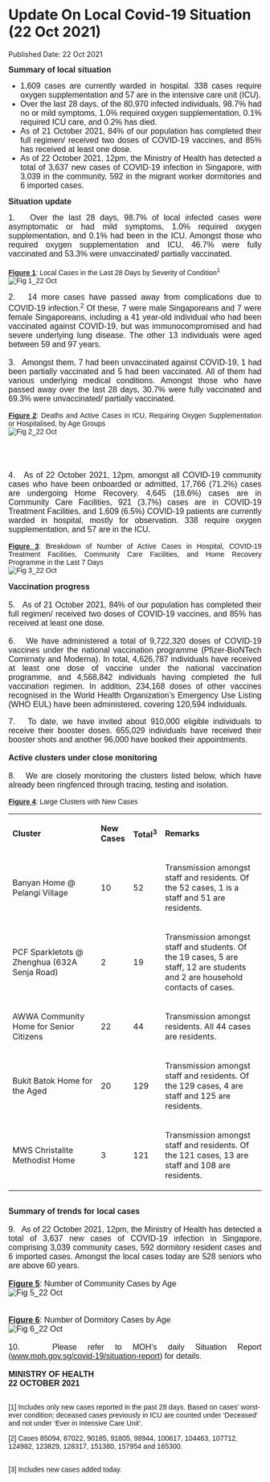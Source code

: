 <html>
    <meta http-equiv="Content-Type" content="text/html; charset=utf-8"/>
    <meta charset="utf-8"/>
    <title> Update On Local Covid-19 Situation (22 Oct 2021)</title>
    <body><h1> Update On Local Covid-19 Situation (22 Oct 2021)</h1>
    <p>Published Date: 22 Oct 2021</p> <p style="text-align: justify;"><span id="docs-internal-guid-fad4ac74-7fff-0982-f13e-10ee539aee4c"></span><span style="font-family: Arial;"><strong><span style="font-size: 16px;">Summary of local situation</span></strong></span></p><ul><li style="text-align: justify;"><span style="font-family: Arial; font-size: 16px;">1,609 cases are currently warded in hospital. 338 cases require oxygen supplementation and 57 are in the intensive care unit (ICU).</span></li><li style="text-align: justify;"><span style="font-family: Arial; font-size: 16px;">Over the last 28 days, of the 80,970 infected individuals, 98.7% had no or mild symptoms, 1.0% required oxygen supplementation, 0.1% required ICU care, and 0.2% has died.</span></li><li style="text-align: justify;"><span style="font-family: Arial; font-size: 16px;">As of 21 October 2021, 84% of our population has completed their full regimen/ received two doses of COVID-19 vaccines, and 85% has received at least one dose.</span></li><li style="text-align: justify;"><span style="font-family: Arial; font-size: 16px;"></span><span style="font-family: Arial; font-size: 16px;">As of 22 October 2021, 12pm, the Ministry of Health has detected a total of 3,637 new cases of COVID-19 infection in Singapore, with 3,039 in the community, 592 in the migrant worker dormitories and 6 imported cases.</span></li></ul><p style="text-align: justify;"><span style="font-family: Arial; font-size: 16px;"></span><span style="font-family: Arial; font-size: 16px;"><strong>Situation update</strong></span></p><p style="text-align: justify;"><span style="font-family: Arial;"><span style="font-size: 16px;">1. &nbsp; Over the last 28 days, 98.7% of local infected cases were asymptomatic or had mild symptoms, 1.0% required oxygen supplementation, and 0.1% had been in the ICU. Amongst those who required oxygen supplementation and ICU, 46.7% were fully vaccinated and 53.3% were unvaccinated/ partially vaccinated.&nbsp;</span><br><br><b><u>Figure 1</u></b>: Local Cases in the Last 28 Days by Severity of Condition<sup>1</sup>&nbsp;&nbsp;<br><a href="/images/librariesprovider5/covid-19-chart-(pr)/fig-1_22-oct.png?sfvrsn=a9b93f70_2"><img src="/images/librariesprovider5/covid-19-chart-(pr)/fig-1_22-oct.png?sfvrsn=a9b93f70_2" data-displaymode="Original" alt="Fig 1_22 Oct" title="Fig 1_22 Oct" data-openoriginalimageonclick="true" style="float: left;"></a><br><br><span style="font-size: 16px;">2. &nbsp; 14 more cases have passed away from complications due to COVID-19 infection.<sup>2</sup> Of these, 7 were male Singaporeans and 7 were female Singaporeans, including a 41 year-old individual who had been vaccinated against COVID-19, but was immunocompromised and had severe underlying lung disease. The other 13 individuals were aged between 59 and 97 years. <br><br>3. &nbsp; Amongst them, 7 had been unvaccinated against COVID-19, 1 had been partially vaccinated and 5 had been vaccinated. All of them had various underlying medical conditions.&nbsp;Amongst those who have passed away over the last 28 days, 30.7% were fully vaccinated and 69.3% were unvaccinated/ partially vaccinated.</span><br><br><u><b>Figure 2</b></u>: Deaths and Active Cases in ICU, Requiring Oxygen Supplementation or Hospitalised, by Age Groups<br><a href="/images/librariesprovider5/covid-19-chart-(pr)/fig-2_22-oct.png?sfvrsn=c86a05e_2"><img src="/images/librariesprovider5/covid-19-chart-(pr)/fig-2_22-oct.png?sfvrsn=c86a05e_2" data-displaymode="Original" alt="Fig 2_22 Oct" title="Fig 2_22 Oct" data-openoriginalimageonclick="true" style="float: left;"></a><br><br><span style="font-size: 16px;"><br><br><br>4. &nbsp; As of 22 October 2021, 12pm, amongst all COVID-19 community cases who have been onboarded or admitted, 17,766 (71.2%) cases are undergoing Home Recovery. 4,645 (18.6%) cases are in Community Care Facilities, 921 (3.7%) cases are in COVID-19 Treatment Facilities, and 1,609 (6.5%) COVID-19 patients are currently warded in hospital, mostly for observation. 338 require oxygen supplementation, and 57 are in the ICU.&nbsp;<br></span><br><b><u>Figure 3</u></b>: Breakdown of Number of Active Cases in Hospital, COVID-19 Treatment Facilities, Community Care Facilities, and Home Recovery Programme in the Last 7 Days<br><a href="/images/librariesprovider5/covid-19-chart-(pr)/fig-3_22-oct.png?sfvrsn=d7534afd_2"><img src="/images/librariesprovider5/covid-19-chart-(pr)/fig-3_22-oct.png?sfvrsn=d7534afd_2" data-displaymode="Original" alt="Fig 3_22 Oct" title="Fig 3_22 Oct" data-openoriginalimageonclick="true" style="float: left;"></a><br><br><span style="font-size: 16px;"><strong>Vaccination progress</strong><br><br>5. &nbsp; As of 21 October 2021, 84% of our population has completed their full regimen/ received two doses of COVID-19 vaccines, and 85% has received at least one dose.&nbsp;<br><br>6. &nbsp; We have administered a total of 9,722,320 doses of COVID-19 vaccines under the national vaccination programme (Pfizer-BioNTech Comirnaty and Moderna). In total, 4,626,787 individuals have received at least one dose of vaccine under the national vaccination programme, and 4,568,842 individuals having completed the full vaccination regimen. In addition, 234,168 doses of other vaccines recognised in the World Health Organization’s Emergency Use Listing (WHO EUL) have been administered, covering 120,594 individuals.</span><br><br><span style="font-size: 16px;">7. &nbsp; To date, we have invited about 910,000 eligible individuals to receive their booster doses. 655,029 individuals have received their booster shots and another 96,000 have booked their appointments.&nbsp;<br><br><strong>Active clusters under close monitoring</strong><br><br>8. &nbsp; We are closely monitoring the clusters listed below, which have already been ringfenced through tracing, testing and isolation.</span><br><br><strong><u>Figure 4</u></strong>: Large Clusters with New Cases<br></span></p><div dir="ltr" align="left"><strong></strong><table><colgroup><col width="225"><col width="60"><col width="63"><col width="257"></colgroup><tbody><tr><td style="text-align: left;"><p dir="ltr"><strong>Cluster</strong></p></td><td style="text-align: left;"><p dir="ltr"><strong>New Cases</strong></p></td><td style="text-align: left;"><p dir="ltr"><strong>Total<sup>3</sup></strong></p></td><td style="text-align: left;"><p dir="ltr" style="text-align: left;"><strong>Remarks</strong></p></td></tr><tr><td style="text-align: left;"><p dir="ltr">Banyan Home @ Pelangi Village</p></td><td style="text-align: left;"><p dir="ltr">10</p></td><td style="text-align: left;"><p dir="ltr">52</p></td><td style="text-align: left;"><p dir="ltr">Transmission amongst staff and residents. Of the 52 cases, 1 is a staff and 51 are residents.</p></td></tr><tr><td style="text-align: left;"><p dir="ltr">PCF Sparkletots @ Zhenghua (632A Senja Road)</p></td><td style="text-align: left;"><p dir="ltr">2</p></td><td style="text-align: left;"><p dir="ltr">19</p></td><td style="text-align: left;"><p dir="ltr">Transmission amongst staff and students. Of the 19 cases, 5 are staff, 12 are students and 2 are household contacts of cases.</p></td></tr><tr><td style="text-align: left;"><p dir="ltr">AWWA Community Home for Senior Citizens</p></td><td style="text-align: left;"><p dir="ltr">22</p></td><td style="text-align: left;"><p dir="ltr">44</p></td><td style="text-align: left;"><p dir="ltr">Transmission amongst residents. All 44 cases are residents.</p></td></tr><tr><td style="text-align: left;"><p dir="ltr">Bukit Batok Home for the Aged</p></td><td style="text-align: left;"><p dir="ltr">20</p></td><td style="text-align: left;"><p dir="ltr">129</p></td><td style="text-align: left;"><p dir="ltr">Transmission amongst staff and residents. Of the 129 cases, 4 are staff and 125 are residents.</p></td></tr><tr><td style="text-align: left;"><p dir="ltr">MWS Christalite Methodist Home</p></td><td style="text-align: left;"><p dir="ltr">3</p></td><td style="text-align: left;"><p dir="ltr">121</p></td><td style="text-align: left;"><p dir="ltr">Transmission amongst staff and residents. Of the 121 cases, 13 are staff and 108 are residents.</p></td></tr></tbody></table></div><p style="text-align: justify;"><span style="font-family: Arial;"><br><span style="font-size: 16px;"><strong>Summary of trends for local cases<br></strong><br>9. &nbsp; As of 22 October 2021, 12pm, the Ministry of Health has detected a total of 3,637 new cases of COVID-19 infection in Singapore, comprising 3,039 community cases, 592 dormitory resident cases and 6 imported cases. Amongst the local cases today are 528 seniors who are above 60 years.&nbsp;<br><br><strong><u>Figure 5</u></strong>: Number of Community Cases by Age<br><a href="/images/librariesprovider5/covid-19-chart-(pr)/fig-5_22-oct.png?sfvrsn=f302f4df_2"><img src="/images/librariesprovider5/covid-19-chart-(pr)/fig-5_22-oct.png?sfvrsn=f302f4df_2" data-displaymode="Original" alt="Fig 5_22 Oct" title="Fig 5_22 Oct" data-openoriginalimageonclick="true" style="float: left;"></a><br><b><u><br><br>Figure 6</u></b>: Number of Dormitory Cases by Age<br><a href="/images/librariesprovider5/covid-19-chart-(pr)/fig-6_22-oct.png?sfvrsn=51c435d2_2"><img src="/images/librariesprovider5/covid-19-chart-(pr)/fig-6_22-oct.png?sfvrsn=51c435d2_2" data-displaymode="Original" alt="Fig 6_22 Oct" title="Fig 6_22 Oct" data-openoriginalimageonclick="true" style="float: left;"></a><br><br>10. &nbsp; Please refer to MOH’s daily Situation Report (<a href="https://covidsitrep.moh.gov.sg" title="" class="" target="">www.moh.gov.sg/covid-19/situation-report</a>) for details.&nbsp;<br></span><span style="font-size: 16px;"><br></span><strong><span style="font-size: 16px;">MINISTRY OF HEALTH<br>22 OCTOBER 2021<br></span><br></strong></span></p><div id="ftn1"></div><p><span style="font-family: Arial;">[1] Includes only new cases reported in the past 28 days. Based on cases’ worst-ever condition; deceased cases previously in ICU are counted under ‘Deceased’ and not under ‘Ever in Intensive Care Unit’.</span></p><span style="font-family: Arial;">[2] Cases 85094, 87022, 90185, 91805, 98944, 100617, 104463, 107712, 124982, 123829, 128317, 151380, 157954 and 165300.</span><p style="text-align: justify;"><span style="font-family: Arial;"><br>[3]&nbsp;Includes new cases added today.</span><br></p></body>
</html>